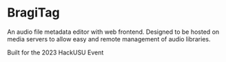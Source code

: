 # BragiTag
An audio file metadata editor with web frontend. Designed to be hosted on media servers to allow easy and remote management of audio libraries.

Built for the 2023 HackUSU Event
